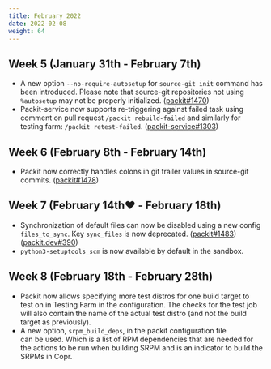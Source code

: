 ```yaml
---
title: February 2022
date: 2022-02-08
weight: 64
---
```


## Week 5 (January 31th - February 7th)

- A new option `--no-require-autosetup` for `source-git init` command has been
  introduced. Please note that source-git repositories not using `%autosetup` may
  not be properly initialized. ([packit#1470](https://github.com/packit/packit/pull/1470))
- Packit-service now supports re-triggering against failed task using comment on
  pull request `/packit rebuild-failed` and similarly for testing farm: `/packit retest-failed`.
  ([packit-service#1303](https://github.com/packit/packit-service/pull/1303))

## Week 6 (February 8th - February 14th)

- Packit now correctly handles colons in git trailer values in source-git commits.
  ([packit#1478](https://github.com/packit/packit/pull/1478))

## Week 7 (February 14th❤️ - February 18th)

- Synchronization of default files can now be disabled using a new config
  `files_to_sync`. Key `sync_files` is now deprecated.
  ([packit#1483](https://github.com/packit/packit/pull/1483))
  ([packit.dev#390](https://github.com/packit/packit.dev/pull/390))
- `python3-setuptools_scm` is now available by default in the sandbox.

## Week 8 (February 18th - February 28th)

- Packit now allows specifying more test distros for one build target
  to test on in Testing Farm in the configuration. The checks for the
  test job will also contain the name of the actual test distro
  (and not the build target as previously).
- A new option, `srpm_build_deps`, in the packit configuration file  
  can be used. Which is a list of RPM dependencies that are needed for
  the actions to be run when building SRPM and is an indicator to build
  the SRPMs in Copr.
